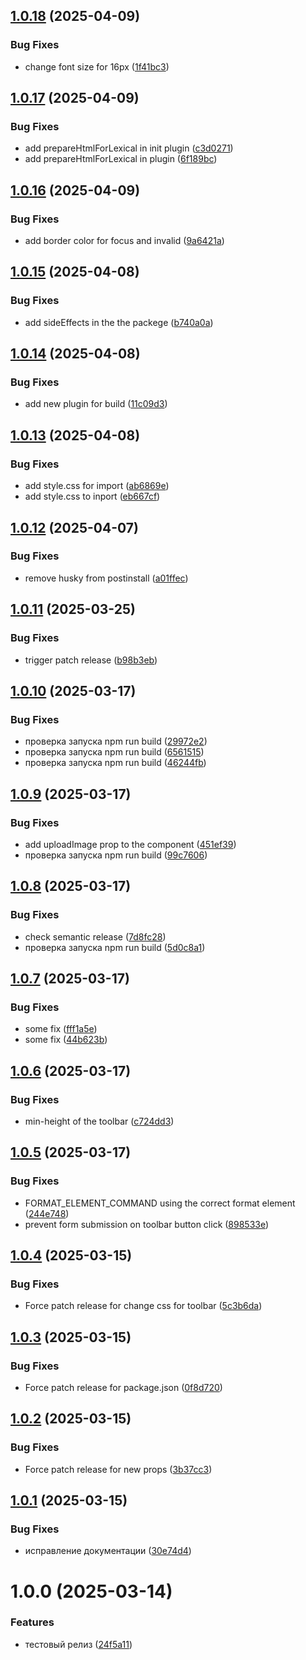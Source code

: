 ## [1.0.18](https://github.com/GmallPlatform/texteditor-lexical/compare/v1.0.17...v1.0.18) (2025-04-09)


### Bug Fixes

* change font size for 16px ([1f41bc3](https://github.com/GmallPlatform/texteditor-lexical/commit/1f41bc3ce523f9570db46ec363016c36363ba233))

## [1.0.17](https://github.com/GmallPlatform/texteditor-lexical/compare/v1.0.16...v1.0.17) (2025-04-09)


### Bug Fixes

* add prepareHtmlForLexical in init plugin ([c3d0271](https://github.com/GmallPlatform/texteditor-lexical/commit/c3d027100be3afc8d1da387b2f60ce7bdc243149))
* add prepareHtmlForLexical in plugin ([6f189bc](https://github.com/GmallPlatform/texteditor-lexical/commit/6f189bc6b8c415038509ed1326c2898c93d95b9e))

## [1.0.16](https://github.com/GmallPlatform/texteditor-lexical/compare/v1.0.15...v1.0.16) (2025-04-09)


### Bug Fixes

* add border color for focus and invalid ([9a6421a](https://github.com/GmallPlatform/texteditor-lexical/commit/9a6421a4ee59c1c1d15905bba8ee0bea9b002a10))

## [1.0.15](https://github.com/GmallPlatform/texteditor-lexical/compare/v1.0.14...v1.0.15) (2025-04-08)


### Bug Fixes

* add sideEffects in the the packege ([b740a0a](https://github.com/GmallPlatform/texteditor-lexical/commit/b740a0a43cc466c4cc8bc6eabe2304c3174aae7b))

## [1.0.14](https://github.com/GmallPlatform/texteditor-lexical/compare/v1.0.13...v1.0.14) (2025-04-08)


### Bug Fixes

* add new plugin for build ([11c09d3](https://github.com/GmallPlatform/texteditor-lexical/commit/11c09d3f474c57dbdcdaeaa32514a40cef046b95))

## [1.0.13](https://github.com/GmallPlatform/texteditor-lexical/compare/v1.0.12...v1.0.13) (2025-04-08)


### Bug Fixes

* add style.css for import ([ab6869e](https://github.com/GmallPlatform/texteditor-lexical/commit/ab6869e4b4988765563f3b1b5d4ac2c878722282))
* add style.css to inport ([eb667cf](https://github.com/GmallPlatform/texteditor-lexical/commit/eb667cf3b90f7f63b21659774cd1dd860c544e2c))

## [1.0.12](https://github.com/GmallPlatform/texteditor-lexical/compare/v1.0.11...v1.0.12) (2025-04-07)


### Bug Fixes

* remove husky from postinstall ([a01ffec](https://github.com/GmallPlatform/texteditor-lexical/commit/a01ffecf89e4e0fffad31243f22a02a901b4c912))

## [1.0.11](https://github.com/GmallPlatform/texteditor-lexical/compare/v1.0.10...v1.0.11) (2025-03-25)


### Bug Fixes

* trigger patch release ([b98b3eb](https://github.com/GmallPlatform/texteditor-lexical/commit/b98b3eb747f200f246c8f98a38186d12fb4177fa))

## [1.0.10](https://github.com/GmallPlatform/texteditor-lexical/compare/v1.0.9...v1.0.10) (2025-03-17)


### Bug Fixes

* проверка запуска npm run build ([29972e2](https://github.com/GmallPlatform/texteditor-lexical/commit/29972e28abf1ba75a461f7eda10542f19ec6c89d))
* проверка запуска npm run build ([6561515](https://github.com/GmallPlatform/texteditor-lexical/commit/65615157a8b10c596eb568547176fe73b20bd3af))
* проверка запуска npm run build ([46244fb](https://github.com/GmallPlatform/texteditor-lexical/commit/46244fb529e9bdaaafcee12a4d9638a1dfc7907b))

## [1.0.9](https://github.com/GmallPlatform/texteditor-lexical/compare/v1.0.8...v1.0.9) (2025-03-17)


### Bug Fixes

* add uploadImage prop to the component ([451ef39](https://github.com/GmallPlatform/texteditor-lexical/commit/451ef39a4cde87ab5508e5ffd01ba71f71b09050))
* проверка запуска npm run build ([99c7606](https://github.com/GmallPlatform/texteditor-lexical/commit/99c7606370cfccf71296fc7096eeacebd0b297f9))

## [1.0.8](https://github.com/GmallPlatform/texteditor-lexical/compare/v1.0.7...v1.0.8) (2025-03-17)


### Bug Fixes

* check  semantic release ([7d8fc28](https://github.com/GmallPlatform/texteditor-lexical/commit/7d8fc28c471a48c63ee3a6561539929e163e095a))
* проверка запуска npm run build ([5d0c8a1](https://github.com/GmallPlatform/texteditor-lexical/commit/5d0c8a10c9e01252e5a420f067818ff0c2d35079))

## [1.0.7](https://github.com/GmallPlatform/texteditor-lexical/compare/v1.0.6...v1.0.7) (2025-03-17)


### Bug Fixes

* some fix ([fff1a5e](https://github.com/GmallPlatform/texteditor-lexical/commit/fff1a5e25dd339ff3f7fe70a4d0d974a56584f01))
* some fix ([44b623b](https://github.com/GmallPlatform/texteditor-lexical/commit/44b623b531d29efe8e0bcc2a27dd7eeced8ea4cc))

## [1.0.6](https://github.com/GmallPlatform/texteditor-lexical/compare/v1.0.5...v1.0.6) (2025-03-17)


### Bug Fixes

* min-height of the toolbar ([c724dd3](https://github.com/GmallPlatform/texteditor-lexical/commit/c724dd39f78e18336d2e55d80444b75414dbe3d2))

## [1.0.5](https://github.com/GmallPlatform/texteditor-lexical/compare/v1.0.4...v1.0.5) (2025-03-17)


### Bug Fixes

* FORMAT_ELEMENT_COMMAND using the correct format element ([244e748](https://github.com/GmallPlatform/texteditor-lexical/commit/244e748a28d329baf68784f2f617d2059ca90f2a))
* prevent form submission on toolbar button click ([898533e](https://github.com/GmallPlatform/texteditor-lexical/commit/898533e5cf8d1ec7d91bd0621ee565a9c9b07d04))

## [1.0.4](https://github.com/GmallPlatform/texteditor-lexical/compare/v1.0.3...v1.0.4) (2025-03-15)


### Bug Fixes

* Force patch release for change css for toolbar ([5c3b6da](https://github.com/GmallPlatform/texteditor-lexical/commit/5c3b6da7768293c375f8ace9555ba5b443849498))

## [1.0.3](https://github.com/GmallPlatform/texteditor-lexical/compare/v1.0.2...v1.0.3) (2025-03-15)


### Bug Fixes

* Force patch release for package.json ([0f8d720](https://github.com/GmallPlatform/texteditor-lexical/commit/0f8d720de2df19da2c7f0be5c8b2b309e82403c2))

## [1.0.2](https://github.com/GmallPlatform/texteditor-lexical/compare/v1.0.1...v1.0.2) (2025-03-15)


### Bug Fixes

* Force patch release for new props ([3b37cc3](https://github.com/GmallPlatform/texteditor-lexical/commit/3b37cc302af56e03dfd903fc5c4bbd320445f5a6))

## [1.0.1](https://github.com/GmallPlatform/texteditor-lexical/compare/v1.0.0...v1.0.1) (2025-03-15)


### Bug Fixes

* исправление документации ([30e74d4](https://github.com/GmallPlatform/texteditor-lexical/commit/30e74d437d26484057897e2d7ce0a3023575c4f6))

# 1.0.0 (2025-03-14)


### Features

* тестовый релиз ([24f5a11](https://github.com/GmallPlatform/texteditor-lexical/commit/24f5a115f59dd4fa050dcbe04021d7c6858a088b))

